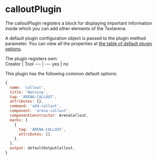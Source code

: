 # calloutPlugin
The calloutPlugin registers a block for displaying important information inside which you can add other elements of the Textarena.

A default plugin configuration object is passed to the plugin method parameter. You can view all the properties at [the table of default plugin options](../plugins.md#default-plugin-options).

The plugin registers own:  
Creator | Tool
--- | ---
yes | no

This plugin has the following common default options: 
```js
{
  name: 'callout',
  title: 'Warning',
  tag: 'ARENA-CALLOUT',
  attributes: {},
  command: 'add-callout',
  component: 'arena-callout',
  componentConstructor: ArenaCallout,
  marks: [
    {
      tag: 'ARENA-CALLOUT',
      attributes: [],
    },
  ],
  output: defaultOutputCallout,
}
```